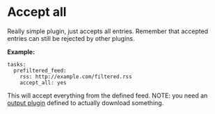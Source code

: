 # Accept all

Really simple plugin, just accepts all entries. Remember that accepted entries can still be rejected by other plugins.

**Example:**

```
tasks:
  prefiltered_feed:
    rss: http://example.com/filtered.rss
    accept_all: yes
```

This will accept everything from the defined feed. NOTE: you need an [output plugin](/Plugins#Outputs) defined to actually download something.